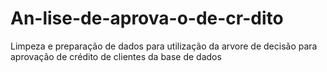 # An-lise-de-aprova-o-de-cr-dito
Limpeza e preparação de dados para utilização da arvore de decisão para aprovação de crédito de clientes da base de dados
